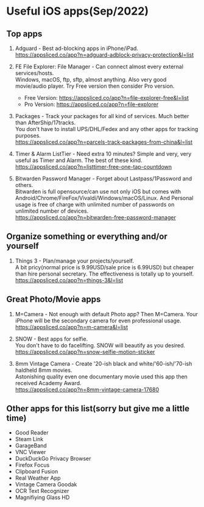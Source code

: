 # Useful iOS apps(Sep/2022)  
## Top apps  
1. Adguard - Best ad-blocking apps in iPhone/iPad.  
https://appsliced.co/app?n=adguard-adblock-privacy-protection&l=list  
  
1. FE File Explorer: File Manager - Can connect almost every external services/hosts.  
Windows, macOS, ftp, sftp, almost anything. Also very good movie/audio player.  Try Free version then consider Pro version.
    - Free Version: https://appsliced.co/app?n=file-explorer-free&l=list  
    - Pro Version: https://appsliced.co/app?n=file-explorer  
1. Packages - Track your packages for all kind of services. Much better than AfterShip/17tracks.    
You don't have to install UPS/DHL/Fedex and any other apps for tracking purposes.  
https://appsliced.co/app?n=parcels-track-packages-from-china&l=list  

1. Timer & Alarm ListTier - Need extra 10 minutes? Simple and very, very useful as Timer and Alarm. The best of these kind.  
https://appsliced.co/app?n=listtimer-free-one-tap-countdown  

1. Bitwarden Password Manager - Forget about Lastpass/1Password and others.  
Bitwarden is full opensource/can use not only iOS but comes with Android/Chrome/FireFox/Vivaldi/Windows/macOS/Linux. And Personal usage is free of charge with unlimited number of passwords on unlimited number of devices.  
https://appsliced.co/app?n=bitwarden-free-password-manager  

## Organize something or everything and/or yourself
1. Things 3 - Plan/manage your projects/yourself.  
A bit pricy(normal price is 9.99USD/sale price is 6.99USD) but cheaper than hire personal secretary. The effectiveness is totally up to yourself.    
https://appsliced.co/app?n=things-3&l=list  

## Great Photo/Movie apps
1. M=Camera - Not enough with default Photo app? Then M=Camera. Your iPhone will be the secondary camera for even professional usage.  
https://appsliced.co/app?n=m-camera&l=list

1. SNOW - Best apps for selfie.  
You don't have to do facelifting. SNOW will beautify as you desired.  
https://appsliced.co/app?n=snow-selfie-motion-sticker  

1. 8mm Vintage Camera - Create '20-ish black and white/'60-ish/'70-ish haldheld 8mm movies.  
Astonishing quality even one documentary movie used this app then received Academy Award.  
https://appsliced.co/app?n=8mm-vintage-camera-17680  


## Other apps for this list(sorry but give me a little time)
- Good Reader
- Steam Link
- GarageBand
- VNC Viewer
- DuckDuckGo Privacy Browser
- Firefox Focus
- Clipboard Fusion
- Real Weather App
- Vintage Camera Goodak
- OCR Text Recognizer
- Magnifiying Glass HD



